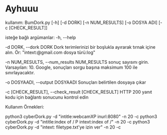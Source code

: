 # Ayhuuu
kullanım: BumDork.py [-h] [-d DORK] [-n NUM_RESULTS] [-o DOSYA ADI] [-c [CHECK_RESULT]]

isteğe bağlı argümanlar: -h, --help

-d DORK, --dork DORK Dork terimlerinizi bir boşlukla ayırarak tırnak içine alın. Ör: "intext:@gmail.com dosya türü:log"

-n NUM_RESULTS, --num_results NUM_RESULTS  sonuç sayısını girin. Varsayılan: 10. Google, sonuçları sorgu başına maksimum 100 ile sınırlayacaktır.

-o DOSYAADI, --output DOSYAADI Sonuçları belirtilen dosyaya çıkar

-c [CHECK_RESULT], --check_result [CHECK_RESULT] HTTP 200 yanıt kodu için bağlantı sonucunu kontrol edin

Kullanım Örnekleri:

python3 cyberDork.py -d "intitle:webcamXP inurl:8080" -n 20 -c
python3 cyberDork.py -d "intitle:index of / P intext:index of /" -n 20 -c
python3 cyberDork.py -d "intext: filetype.txt'ye izin ver" -n 20 -c

